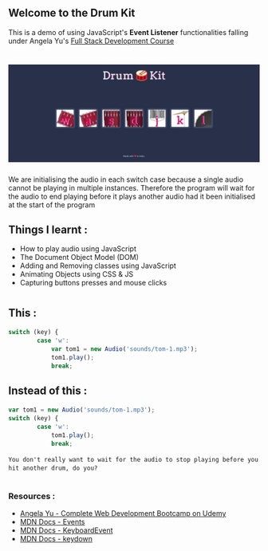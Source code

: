 ## Welcome to the Drum Kit

This is a demo of using JavaScript's **Event Listener** functionalities falling under Angela Yu's [Full Stack Development Course](https://www.udemy.com/course/the-complete-web-development-bootcamp)

# ![A screenshot of the project](./images/Screenshot.png)

We are initialising the audio in each switch case because a single audio cannot be playing in multiple instances. Therefore the program will wait for the audio to end playing before it plays another audio had it been initialised at the start of the program

## Things I learnt :
* How to play audio using JavaScript
* The Document Object Model (DOM)
* Adding and Removing classes using JavaScript
* Animating Objects using CSS & JS
* Capturing buttons presses and mouse clicks  
#

## This : 
```js
switch (key) {
        case 'w':
            var tom1 = new Audio('sounds/tom-1.mp3');
            tom1.play();
            break;
```
## Instead of this : 
```js
var tom1 = new Audio('sounds/tom-1.mp3');
switch (key) {
        case 'w':
            tom1.play();
            break;
```
`You don't really want to wait for the audio to stop playing before you hit another drum, do you?`
#

### Resources :
* [Angela Yu - Complete Web Development Bootcamp on Udemy](https://www.udemy.com/course/the-complete-web-development-bootcamp)
* [MDN Docs - Events](https://developer.mozilla.org/en-US/docs/Web/API/Events)
* [MDN Docs - KeyboardEvent](https://developer.mozilla.org/en-US/docs/Web/API/KeyboardEvent)
* [MDN Docs - keydown](https://developer.mozilla.org/en-US/docs/Web/API/Element/keydown_event)  